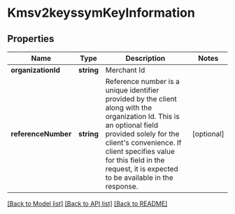 # Kmsv2keyssymKeyInformation

## Properties
Name | Type | Description | Notes
------------ | ------------- | ------------- | -------------
**organizationId** | **string** | Merchant Id | 
**referenceNumber** | **string** | Reference number is a unique identifier provided by the client along with the organization Id. This is an optional field provided solely for the client&#39;s convenience. If client specifies value for this field in the request, it is expected to be available in the response. | [optional] 

[[Back to Model list]](../README.md#documentation-for-models) [[Back to API list]](../README.md#documentation-for-api-endpoints) [[Back to README]](../README.md)


